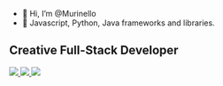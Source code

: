 - 👋 Hi, I’m @Murinello
- 🌱 Javascript, Python, Java frameworks and libraries. 

<!---
Murinello/Murinello is a ✨ special ✨ repository because its `README.md` (this file) appears on your GitHub profile.
You can click the Preview link to take a look at your changes.
--->

  
  ## Creative Full-Stack Developer


<div align="left">
  <a href="https://twitter.com/PedroMurinelo">
    <img src="https://img.shields.io/badge/Twitter-black?style=for-the-badge&logo=x&logoColor=white" />
  </a>
  <a href="https://www.linkedin.com/in/pedromurinelo">
    <img src="https://img.shields.io/badge/LinkedIn-black?style=for-the-badge&logo=linkedin&logoColor=white" />
  </a>
  <a href="https://www.tiktok.com/@pedromurinelo">
    <img src="https://img.shields.io/badge/TikTok-black?style=for-the-badge&logo=tiktok&logoColor=white" />
  </a>
</div>

